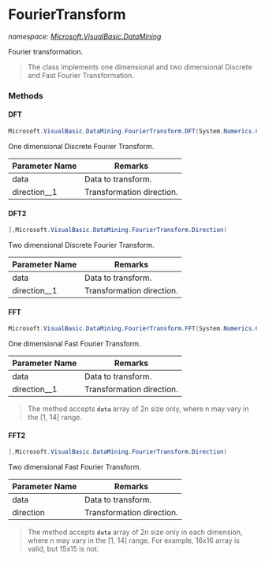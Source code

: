 ﻿# FourierTransform
_namespace: [Microsoft.VisualBasic.DataMining](./index.md)_

Fourier transformation.

> The class implements one dimensional and two dimensional
>  Discrete and Fast Fourier Transformation.


### Methods

#### DFT
```csharp
Microsoft.VisualBasic.DataMining.FourierTransform.DFT(System.Numerics.Complex[],Microsoft.VisualBasic.DataMining.FourierTransform.Direction)
```
One dimensional Discrete Fourier Transform.

|Parameter Name|Remarks|
|--------------|-------|
|data|Data to transform.|
|direction__1|Transformation direction.|


#### DFT2
```csharp
],Microsoft.VisualBasic.DataMining.FourierTransform.Direction)
```
Two dimensional Discrete Fourier Transform.

|Parameter Name|Remarks|
|--------------|-------|
|data|Data to transform.|
|direction__1|Transformation direction.|


#### FFT
```csharp
Microsoft.VisualBasic.DataMining.FourierTransform.FFT(System.Numerics.Complex[],Microsoft.VisualBasic.DataMining.FourierTransform.Direction)
```
One dimensional Fast Fourier Transform.

|Parameter Name|Remarks|
|--------------|-------|
|data|Data to transform.|
|direction__1|Transformation direction.|

> The method accepts **`data`** array of 2n size
>  only, where n may vary in the [1, 14] range.

#### FFT2
```csharp
],Microsoft.VisualBasic.DataMining.FourierTransform.Direction)
```
Two dimensional Fast Fourier Transform.

|Parameter Name|Remarks|
|--------------|-------|
|data|Data to transform.|
|direction|Transformation direction.|

> The method accepts **`data`** array of 2n size
>  only in each dimension, where n may vary in the [1, 14] range. For example, 16x16 array
>  is valid, but 15x15 is not.


